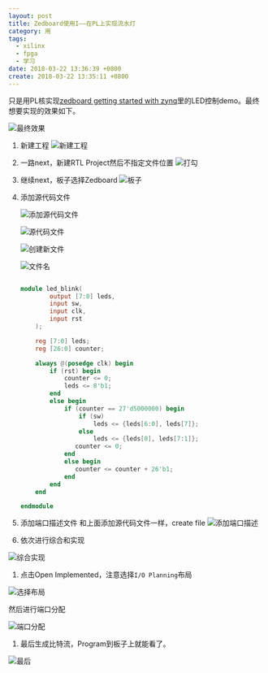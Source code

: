 ```yaml
---
layout: post
title: Zedboard使用I——在PL上实现流水灯
category: 用
tags:
  - xilinx
  - fpga
  - 学习
date: 2018-03-22 13:36:39 +0800
create: 2018-03-22 13:35:11 +0800
---
```


只是用PL核实现[zedboard getting started with zynq](https://reference.digilentinc.com/learn/programmable-logic/tutorials/zedboard-getting-started-with-zynq/start)里的LED控制demo。最终想要实现的效果如下。

![最终效果](https://i.loli.net/2018/03/22/5ab3b4c2c79e1.gif)

1. 新建工程
  ![新建工程](https://i.loli.net/2018/03/22/5ab3ba742f628.png)

1. 一路next，新建RTL Project然后不指定文件位置
  ![打勾](https://i.loli.net/2018/03/22/5ab3bb8a47b6a.png)

1. 继续next，板子选择Zedboard
  ![板子](https://i.loli.net/2018/03/22/5ab3bc9901d98.png)

1. 添加源代码文件

   ![添加源代码文件](https://i.loli.net/2018/03/22/5ab3bdedf3121.png)

   ![源代码文件](https://i.loli.net/2018/03/22/5ab3be2dbd14b.png)

   ![创建新文件](https://i.loli.net/2018/03/22/5ab3bed9c469d.png)

   ![文件名](https://i.loli.net/2018/03/22/5ab3bf002bed4.png)

   ```verilog

   module led_blink(
           output [7:0] leds,
           input sw,
           input clk,
           input rst
       );

       reg [7:0] leds;
       reg [26:0] counter;

       always @(posedge clk) begin
           if (rst) begin
               counter <= 0;
               leds <= 8'b1;
           end
           else begin
               if (counter == 27'd5000000) begin
                   if (sw)
                       leds <= {leds[6:0], leds[7]};
                   else
                       leds <= {leds[0], leds[7:1]};
                  counter <= 0;
               end
               else begin
                  counter <= counter + 26'b1;
               end
           end
       end

   endmodule
   ```

1. 添加端口描述文件
  和上面添加源代码文件一样，create file
  ![添加端口描述](https://i.loli.net/2018/03/22/5ab3bf6c33159.png)

1. 依次进行综合和实现

  ![综合实现](https://i.loli.net/2018/03/22/5ab3bfea8adba.png)

1. 点击Open Implemented，注意选择`I/O Planning`布局

  ![选择布局](https://i.loli.net/2018/03/22/5ab3c0410baeb.png)

  然后进行端口分配

  ![端口分配](https://i.loli.net/2018/03/22/5ab3c0d156ebe.png)

1. 最后生成比特流，Program到板子上就能看了。

  ![最后](https://i.loli.net/2018/03/22/5ab3c242d0930.png)
